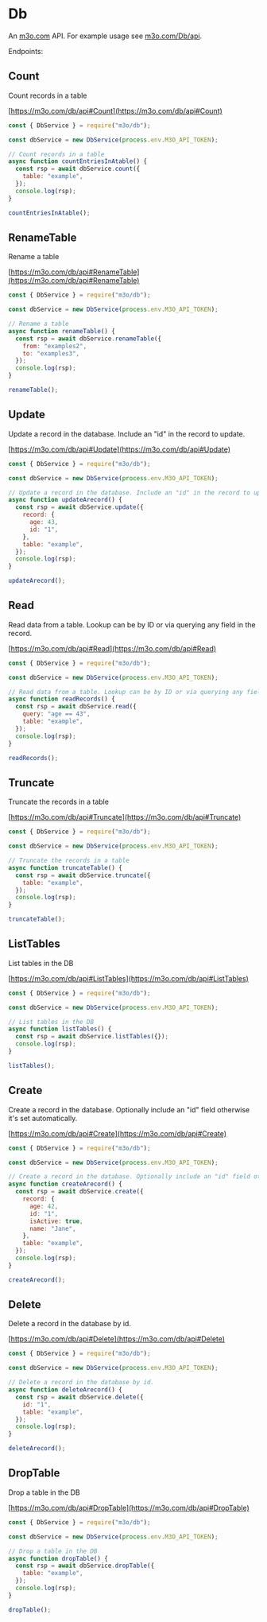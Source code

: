 # Db

An [m3o.com](https://m3o.com) API. For example usage see [m3o.com/Db/api](https://m3o.com/Db/api).

Endpoints:

## Count

Count records in a table

[https://m3o.com/db/api#Count](https://m3o.com/db/api#Count)

```js
const { DbService } = require("m3o/db");

const dbService = new DbService(process.env.M3O_API_TOKEN);

// Count records in a table
async function countEntriesInAtable() {
  const rsp = await dbService.count({
    table: "example",
  });
  console.log(rsp);
}

countEntriesInAtable();
```

## RenameTable

Rename a table

[https://m3o.com/db/api#RenameTable](https://m3o.com/db/api#RenameTable)

```js
const { DbService } = require("m3o/db");

const dbService = new DbService(process.env.M3O_API_TOKEN);

// Rename a table
async function renameTable() {
  const rsp = await dbService.renameTable({
    from: "examples2",
    to: "examples3",
  });
  console.log(rsp);
}

renameTable();
```

## Update

Update a record in the database. Include an "id" in the record to update.

[https://m3o.com/db/api#Update](https://m3o.com/db/api#Update)

```js
const { DbService } = require("m3o/db");

const dbService = new DbService(process.env.M3O_API_TOKEN);

// Update a record in the database. Include an "id" in the record to update.
async function updateArecord() {
  const rsp = await dbService.update({
    record: {
      age: 43,
      id: "1",
    },
    table: "example",
  });
  console.log(rsp);
}

updateArecord();
```

## Read

Read data from a table. Lookup can be by ID or via querying any field in the record.

[https://m3o.com/db/api#Read](https://m3o.com/db/api#Read)

```js
const { DbService } = require("m3o/db");

const dbService = new DbService(process.env.M3O_API_TOKEN);

// Read data from a table. Lookup can be by ID or via querying any field in the record.
async function readRecords() {
  const rsp = await dbService.read({
    query: "age == 43",
    table: "example",
  });
  console.log(rsp);
}

readRecords();
```

## Truncate

Truncate the records in a table

[https://m3o.com/db/api#Truncate](https://m3o.com/db/api#Truncate)

```js
const { DbService } = require("m3o/db");

const dbService = new DbService(process.env.M3O_API_TOKEN);

// Truncate the records in a table
async function truncateTable() {
  const rsp = await dbService.truncate({
    table: "example",
  });
  console.log(rsp);
}

truncateTable();
```

## ListTables

List tables in the DB

[https://m3o.com/db/api#ListTables](https://m3o.com/db/api#ListTables)

```js
const { DbService } = require("m3o/db");

const dbService = new DbService(process.env.M3O_API_TOKEN);

// List tables in the DB
async function listTables() {
  const rsp = await dbService.listTables({});
  console.log(rsp);
}

listTables();
```

## Create

Create a record in the database. Optionally include an "id" field otherwise it's set automatically.

[https://m3o.com/db/api#Create](https://m3o.com/db/api#Create)

```js
const { DbService } = require("m3o/db");

const dbService = new DbService(process.env.M3O_API_TOKEN);

// Create a record in the database. Optionally include an "id" field otherwise it's set automatically.
async function createArecord() {
  const rsp = await dbService.create({
    record: {
      age: 42,
      id: "1",
      isActive: true,
      name: "Jane",
    },
    table: "example",
  });
  console.log(rsp);
}

createArecord();
```

## Delete

Delete a record in the database by id.

[https://m3o.com/db/api#Delete](https://m3o.com/db/api#Delete)

```js
const { DbService } = require("m3o/db");

const dbService = new DbService(process.env.M3O_API_TOKEN);

// Delete a record in the database by id.
async function deleteArecord() {
  const rsp = await dbService.delete({
    id: "1",
    table: "example",
  });
  console.log(rsp);
}

deleteArecord();
```

## DropTable

Drop a table in the DB

[https://m3o.com/db/api#DropTable](https://m3o.com/db/api#DropTable)

```js
const { DbService } = require("m3o/db");

const dbService = new DbService(process.env.M3O_API_TOKEN);

// Drop a table in the DB
async function dropTable() {
  const rsp = await dbService.dropTable({
    table: "example",
  });
  console.log(rsp);
}

dropTable();
```

